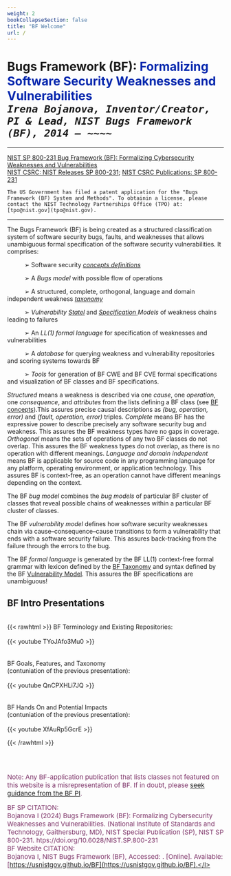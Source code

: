 ```yaml
---
weight: 2
bookCollapseSection: false
title: "BF Welcome"
url: /
---
```

<!-- <l style="color: #7D3368; font-size:32px">xxx</> -->
<!-- <div style="text-indent: 40px"> </div>-->
# Bugs Framework (BF): <l style="color: #0428AE">Formalizing Software Security Weaknesses and Vulnerabilities</l><br/>_`Irena Bojanova, Inventor/Creator, PI & Lead, NIST Bugs Framework (BF), 2014 – ~~~~`_
<!-- ## <l style="color: #0428AE">Formalizing Software Security Bugs, Weaknesses, and Vulnerabilities</l><l style="color: black">!<l/><br/>_`Irena Bojanova, Inventor/Creator, PI & Lead, NIST Bugs Framework (BF), 2014 – ~~~~`_</l> -->
<!-- Software Developers 'Best Friend' -->
_____________________________________

[NIST SP 800-231 Bug Framework (BF): Formalizing Cybersecurity Weaknesses and Vulnerabilities](https://doi.org/10.6028/NIST.SP.800-231) <br>
[NIST CSRC: NIST Releases SP 800-231](https://csrc.nist.gov/News/2024/bugs-framework-nist-publishes-sp-800231); [NIST CSRC Publications: SP 800-231](https://csrc.nist.gov/pubs/sp/800/231/final)

`The US Government has filed a patent application for the "Bugs Framework (BF) System and Methods". To obtainin a license, please contact the NIST Technology Partnerships Office (TPO) at: [tpo@nist.gov](tpo@nist.gov).`

<!-- `The US Government has filed a patent application for the "Bugs Framework (BF) System and Methods". For collaboration, research, or implementation options, contact the NIST Technology Partnerships Office (TPO) at: [tpo@nist.gov](tpo@nist.gov).` -->
_____________________________________

The Bugs Framework (BF) is being created as a structured classification system of software security bugs, faults, and weaknesses that allows unambiguous formal specification of the software security vulnerabilities. It comprises:

<div style="text-indent: 40px">

➢ Software security _[concepts definitions](/BF/info/formalism/bf-concepts/)_

➢ A _Bugs model_ with possible flow of operations

➢ A structured, complete, orthogonal, language and domain independent weakness _[taxonomy](/BF/info/bf-classes)_

➢ _Vulnerability [Statel](/BF/info/models/bf-vulnerability-state-model/)_ and _[Specification ](/BF/info/models/bf-vulnerability-specification-model/) Models_ of weakness chains leading to failures

➢ An _LL(1) formal language_ for specification of weaknesses and vulnerabilities

➢ A _database_ for querying weakness and vulnerability repositories and scoring systems towards BF

➢ _Tools_ for generation of BF CWE  and BF CVE formal specifications and  visualization of BF classes and BF specifications. 

</div>

_Structured_ means a weakness is described via one _cause_, one _operation_, one _consequence_, and _attributes_ from the lists defining a BF class (see [BF concepts](/BF/info/formalism/bf-concepts/)).This assures precise causal descriptions as _(bug, operation, error)_ and _(fault, operation, error)_ triples. _Complete_ means BF has the expressive power to describe precisely any software security bug and weakness. This assures the BF weakness types have no gaps in coverage. _Orthogonal_ means the sets of operations of any two BF classes do not overlap. This assures the BF weakness types do not overlap,  as there is no operation with different meanings. _Language and domain independent_ means BF is applicable for source code in any programming language for any platform, operating environment, or application technology. This assures BF is context-free, as an operation cannot have different meanings depending on the context.

The BF _bug model_ combines the _bug models_ of particular BF cluster of classes that reveal possible chains of weaknesses within a particular BF cluster of classes.

The BF _vulnerability model_ defines how software security weaknesses chain via cause–consequence–cause transitions to form a vulnerability that ends with a software security failure. This assures back-tracking from the failure through the errors to the bug. 

The BF _formal language_ is generated by the BF LL(1) context-free formal grammar with lexicon defined by the [BF Taxonomy](/BF/info/bf-classes) and syntax defined by the BF [Vulnerability Model](/BF/info/vulnerability-model/bf-vulnerability-model/). This assures the BF specifications are unambiguous!

## BF Intro Presentations

<br/>
{{< rawhtml >}} 
BF Terminology and Existing Repositories:
<br/><br/>
<div class="row">
<div class="col-9">
{{< youtube TYoJAfo3Mu0 >}}
</div>
</div>

<div class="row">
<div class="col-9">
<br/><br/>
BF Goals, Features, and Taxonomy <br/>
(contuniation of the previous presentation):
<br/><br/>
{{< youtube QnCPXHLi7JQ >}}
</div>
</div>

<div class="row">
<div class="col-9">
<br/><br/>
BF Hands On and Potential Impacts <br/>
(contuniation of the previous presentation):
<br/><br/>
{{< youtube XfAuRp5GcrE >}}
</div>
</div>

{{< /rawhtml >}}

<br/><br/>


<script>
    document.addEventListener('DOMContentLoaded', function() {
        const currentDateElement = document.getElementById('currentDate');
        const currentDate = new Date().toLocaleString('en-US', {
            year: 'numeric', 
            month: '2-digit', 
            day: '2-digit'
        });
        currentDateElement.textContent = currentDate;
    });
</script>

<l style="font-size: 15px; color: #7D3368">Note: Any BF-application publication that lists classes not featured on this website is a misrepresentation of BF. If in doubt, please [seek guidance from the BF PI](/BF/info/contact/bf-contact). 

<l style="font-size: 15px; color: #7D3368"> BF SP CITATION: <br/>
Bojanova I (2024) Bugs Framework (BF): Formalizing Cybersecurity Weaknesses and Vulnerabilities. (National Institute of Standards and Technology, Gaithersburg, MD), NIST Special Publication (SP), NIST SP 800-231. htps://doi.org/10.6028/NIST.SP.800-231  <br/>
BF Website CITATION: <br/> 
Bojanova I, NIST Bugs Framework (BF), Accessed: <span id="currentDate"></span>. [Online]. Available: [https://usnistgov.github.io/BF](https://usnistgov.github.io/BF).</l>